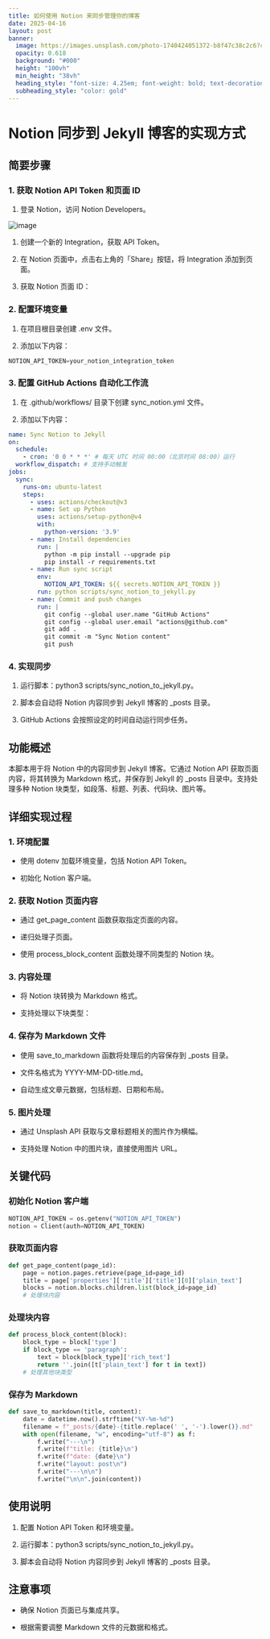 ```yaml
---
title: 如何使用 Notion 来同步管理你的博客
date: 2025-04-16
layout: post
banner:
  image: https://images.unsplash.com/photo-1740424051372-b8f47c38c2c6?crop=entropy&cs=tinysrgb&fit=max&fm=jpg&ixid=M3w2OTIwMzJ8MHwxfHJhbmRvbXx8fHx8fHx8fDE3NDQ3ODQ5OTJ8&ixlib=rb-4.0.3&q=80&w=1080
  opacity: 0.618
  background: "#000"
  height: "100vh"
  min_height: "38vh"
  heading_style: "font-size: 4.25em; font-weight: bold; text-decoration: underline"
  subheading_style: "color: gold"
---
```


# Notion 同步到 Jekyll 博客的实现方式

## 简要步骤

### 1. 获取 Notion API Token 和页面 ID

1. 登录 Notion，访问 Notion Developers。

![image](https://prod-files-secure.s3.us-west-2.amazonaws.com/a7a0cc5a-89b9-4cda-8686-1fba0ca52f40/d19c1afe-dea5-4312-9333-786b0ba83054/image.png?X-Amz-Algorithm=AWS4-HMAC-SHA256&X-Amz-Content-Sha256=UNSIGNED-PAYLOAD&X-Amz-Credential=ASIAZI2LB466QE7THPAG%2F20250416%2Fus-west-2%2Fs3%2Faws4_request&X-Amz-Date=20250416T062951Z&X-Amz-Expires=3600&X-Amz-Security-Token=IQoJb3JpZ2luX2VjELb%2F%2F%2F%2F%2F%2F%2F%2F%2F%2FwEaCXVzLXdlc3QtMiJGMEQCIH0ZYdICkayOyc6DxQed9EGBTdeQf95GikyFK5HTk9BDAiAc4V25xJjqRPp3gqoh%2B3CWaOgIXeZn6XVJ5%2FbZuM8Vqir%2FAwg%2FEAAaDDYzNzQyMzE4MzgwNSIMBDgZbg10uQFru3a5KtwDkV%2BnEsAJYecFmFkFK4MEHr9OaT5tTHRw4dR8JWr0LFt%2FFJJHr7sUwyBC0XqHN1pjfK9sYVvedytlYPJd%2BVlCurEUDJnEfZC0Q08xGpCBj%2Boj2irxsJc%2Bzw2maUm3EMvjIHPHLPkBoyj8M%2FCesTSOsjJQhtzmMy58SCVkx4bNVp%2FbOBOQvQTMm7M08daBwM5FgzSGtz%2BjGPnrIWZLqILRk3wVXCt2TmTG60IlS6R%2BbRGCE%2BboJ%2BJZtmpGmhqrggwwiJ0I9G3rUg%2BmXQff%2F3YvmoO5Pd9E5ZRbe17KF2zDsKe75ovuf8H%2FGn0uw9WwegysZfHgGzOLxa0uukCZoPMp6u81qTcHE344M%2Buj0oPYDfBdyQhx%2FXcSzNMarnpmKijeOkVVWRIXnfcAmToIb92lZvrPXl9mm0qe5fSPU2EFeKi%2F3w%2FMU5q6kW%2B5IOCJ%2BZ0y3fTVLYSdcyxLBwkwIc%2FMDZIOJ3MZQP%2BysaaXWbUh2pknaBiaPBk41S0sL36yd4Zmm9f7U9A82YC%2FiOpI8wdTjajRv5NPu6rky%2BwuyznEc6jlgf3y5PvuRqSttKY5T%2FQnl%2Bh%2BVMXxEY7bBc1XJJqx4eoPOCMADeNU7wO1swebk0Gv5HrMoodjzBDlyPEwyYv9vwY6pgFbg3nsaOXl0DmNM%2FpHTWpERci3JGpvbclWkB%2F8tRppkS0h7RsGqKZOL4i8uExfmBvq1kjl%2BJyhAJyynzCF5KrmCWoKt3oHY90NieVZTS3tPmvlaEIoNSEgvpdCQOsAhAK8NTU3x6Sk6UdpE3XZuiqVdHhBY7gg3Xb%2B58mFmYD1ITEpbk3yoFGDbFma2hn6%2BfkOyt0d%2BrBn9%2F2%2BWb4d5CWUIfZgDMuG&X-Amz-Signature=34dae6d00b4a34b442dd58bc2db8e120ebe499ff44a37a058443d8ac335077a7&X-Amz-SignedHeaders=host&x-id=GetObject)

1. 创建一个新的 Integration，获取 API Token。

1. 在 Notion 页面中，点击右上角的「Share」按钮，将 Integration 添加到页面。

1. 获取 Notion 页面 ID：


### 2. 配置环境变量

1. 在项目根目录创建 .env 文件。

1. 添加以下内容：

```javascript
NOTION_API_TOKEN=your_notion_integration_token
```

### 3. 配置 GitHub Actions 自动化工作流

1. 在 .github/workflows/ 目录下创建 sync_notion.yml 文件。

1. 添加以下内容：

```yaml
name: Sync Notion to Jekyll
on:
  schedule:
    - cron: '0 0 * * *' # 每天 UTC 时间 00:00（北京时间 08:00）运行
  workflow_dispatch: # 支持手动触发
jobs:
  sync:
    runs-on: ubuntu-latest
    steps:
      - uses: actions/checkout@v3
      - name: Set up Python
        uses: actions/setup-python@v4
        with:
          python-version: '3.9'
      - name: Install dependencies
        run: |
          python -m pip install --upgrade pip
          pip install -r requirements.txt
      - name: Run sync script
        env:
          NOTION_API_TOKEN: ${{ secrets.NOTION_API_TOKEN }}
        run: python scripts/sync_notion_to_jekyll.py
      - name: Commit and push changes
        run: |
          git config --global user.name "GitHub Actions"
          git config --global user.email "actions@github.com"
          git add .
          git commit -m "Sync Notion content"
          git push
```

### 4. 实现同步

1. 运行脚本：python3 scripts/sync_notion_to_jekyll.py。

1. 脚本会自动将 Notion 内容同步到 Jekyll 博客的 _posts 目录。

1. GitHub Actions 会按照设定的时间自动运行同步任务。

## 功能概述

本脚本用于将 Notion 中的内容同步到 Jekyll 博客。它通过 Notion API 获取页面内容，将其转换为 Markdown 格式，并保存到 Jekyll 的 _posts 目录中。支持处理多种 Notion 块类型，如段落、标题、列表、代码块、图片等。

## 详细实现过程

### 1. 环境配置

- 使用 dotenv 加载环境变量，包括 Notion API Token。

- 初始化 Notion 客户端。

### 2. 获取 Notion 页面内容

- 通过 get_page_content 函数获取指定页面的内容。

- 递归处理子页面。

- 使用 process_block_content 函数处理不同类型的 Notion 块。

### 3. 内容处理

- 将 Notion 块转换为 Markdown 格式。

- 支持处理以下块类型：


### 4. 保存为 Markdown 文件

- 使用 save_to_markdown 函数将处理后的内容保存到 _posts 目录。

- 文件名格式为 YYYY-MM-DD-title.md。

- 自动生成文章元数据，包括标题、日期和布局。

### 5. 图片处理

- 通过 Unsplash API 获取与文章标题相关的图片作为横幅。

- 支持处理 Notion 中的图片块，直接使用图片 URL。

## 关键代码

### 初始化 Notion 客户端

```python
NOTION_API_TOKEN = os.getenv("NOTION_API_TOKEN")
notion = Client(auth=NOTION_API_TOKEN)
```

### 获取页面内容

```python
def get_page_content(page_id):
    page = notion.pages.retrieve(page_id=page_id)
    title = page['properties']['title']['title'][0]['plain_text']
    blocks = notion.blocks.children.list(block_id=page_id)
    # 处理块内容
```

### 处理块内容

```python
def process_block_content(block):
    block_type = block['type']
    if block_type == 'paragraph':
        text = block[block_type]['rich_text']
        return ''.join([t['plain_text'] for t in text])
    # 处理其他块类型
```

### 保存为 Markdown

```python
def save_to_markdown(title, content):
    date = datetime.now().strftime("%Y-%m-%d")
    filename = f"_posts/{date}-{title.replace(' ', '-').lower()}.md"
    with open(filename, "w", encoding="utf-8") as f:
        f.write("---\n")
        f.write(f"title: {title}\n")
        f.write(f"date: {date}\n")
        f.write("layout: post\n")
        f.write("---\n\n")
        f.write("\n\n".join(content))
```

## 使用说明

1. 配置 Notion API Token 和环境变量。

1. 运行脚本：python3 scripts/sync_notion_to_jekyll.py。

1. 脚本会自动将 Notion 内容同步到 Jekyll 博客的 _posts 目录。

## 注意事项

- 确保 Notion 页面已与集成共享。

- 根据需要调整 Markdown 文件的元数据和格式。